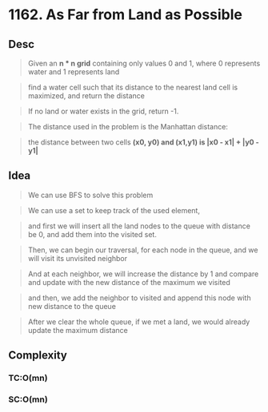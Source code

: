 # 1162. As Far from Land as Possible

## Desc

> Given an **n * n grid** containing only values 0 and 1, where 0 represents water and 1 represents land

> find a water cell such that its distance to the nearest land cell is maximized, and return the distance

> If no land or water exists in the grid, return -1.

> The distance used in the problem is the Manhattan distance:

> the distance between two cells **(x0, y0) and (x1,y1) is |x0 - x1| + |y0 - y1|**

## Idea

> We can use BFS to solve this problem

> We can use a set to keep track of the used element,

> and first we will insert all the land nodes to the queue with distance be 0, and add them into the visited set.

> Then, we can begin our traversal, for each node in the queue, and we will visit its unvisited neighbor

> And at each neighbor, we will increase the distance by 1 and compare and update with the new distance of the maximum we visited

> and then, we add the neighbor to visited and append this node with new distance to the queue

> After we clear the whole queue, if we met a land, we would already update the maximum distance


## Complexity

### TC:O(mn)
### SC:O(mn)